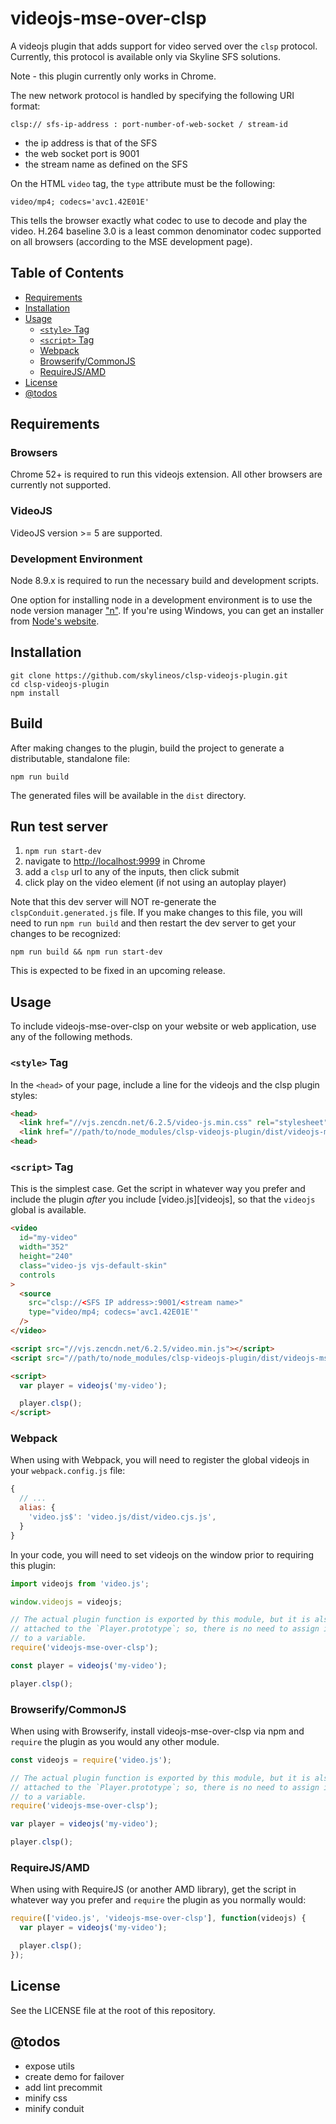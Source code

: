# videojs-mse-over-clsp

A videojs plugin that adds support for video served over the `clsp` protocol.
Currently, this protocol is available only via Skyline SFS solutions.

Note - this plugin currently only works in Chrome.

The new network protocol is handled by specifying the following URI format:

`clsp:// sfs-ip-address : port-number-of-web-socket / stream-id`

* the ip address is that of the SFS
* the web socket port is 9001
* the stream name as defined on the SFS

On the HTML `video` tag, the `type` attribute must be the following:

```
video/mp4; codecs='avc1.42E01E'
```

This tells the browser exactly what codec to use to decode and play the video.
H.264 baseline 3.0 is a least common denominator codec supported on all browsers
(according to the MSE development page).


## Table of Contents

- [Requirements](#requirements)
- [Installation](#installation)
- [Usage](#usage)
  - [`<style>` Tag](#style-tag)
  - [`<script>` Tag](#script-tag)
  - [Webpack](#webpack)
  - [Browserify/CommonJS](#browserifycommonjs)
  - [RequireJS/AMD](#requirejsamd)
- [License](#license)
- [@todos](#@todos)


## Requirements

### Browsers

Chrome 52+ is required to run this videojs extension.  All other browsers are currently not supported.


### VideoJS

VideoJS version >= 5 are supported.


### Development Environment

Node 8.9.x is required to run the necessary build and development scripts.

One option for installing node in a development environment is to use the
node version manager ["n"](https://github.com/tj/n).  If you're using
Windows, you can get an installer from [Node's website](https://nodejs.org/en/download/).


## Installation

```
git clone https://github.com/skylineos/clsp-videojs-plugin.git
cd clsp-videojs-plugin
npm install
```

## Build

After making changes to the plugin, build the project to generate a distributable, standalone file:

```
npm run build
```

The generated files will be available in the `dist` directory.


## Run test server

1. `npm run start-dev`
1. navigate to [http://localhost:9999](http://localhost:9999) in Chrome
1. add a `clsp` url to any of the inputs, then click submit
1. click play on the video element (if not using an autoplay player)

Note that this dev server will NOT re-generate the `clspConduit.generated.js` file.
If you make changes to this file, you will need to run `npm run build` and then
restart the dev server to get your changes to be recognized:

`npm run build && npm run start-dev`

This is expected to be fixed in an upcoming release.


## Usage

To include videojs-mse-over-clsp on your website or web application, use any of the following methods.

### `<style>` Tag

In the `<head>` of your page, include a line for the videojs and the clsp plugin styles:

```html
<head>
  <link href="//vjs.zencdn.net/6.2.5/video-js.min.css" rel="stylesheet">
  <link href="//path/to/node_modules/clsp-videojs-plugin/dist/videojs-mse-over-clsp.min.css" rel="stylesheet">
<head>
```

### `<script>` Tag

This is the simplest case. Get the script in whatever way you prefer and include the plugin _after_ you include [video.js][videojs], so that the `videojs` global is available.

```html
<video
  id="my-video"
  width="352"
  height="240"
  class="video-js vjs-default-skin"
  controls
>
  <source
    src="clsp://<SFS IP address>:9001/<stream name>"
    type="video/mp4; codecs='avc1.42E01E'"
  />
</video>

<script src="//vjs.zencdn.net/6.2.5/video.min.js"></script>
<script src="//path/to/node_modules/clsp-videojs-plugin/dist/videojs-mse-over-clsp.min.js"></script>

<script>
  var player = videojs('my-video');

  player.clsp();
</script>
```

### Webpack

When using with Webpack, you will need to register the global videojs in your `webpack.config.js` file:

```javascript
{
  // ...
  alias: {
    'video.js$': 'video.js/dist/video.cjs.js',
  }
}
```

In your code, you will need to set videojs on the window prior to requiring this plugin:

```javascript
import videojs from 'video.js';

window.videojs = videojs;

// The actual plugin function is exported by this module, but it is also
// attached to the `Player.prototype`; so, there is no need to assign it
// to a variable.
require('videojs-mse-over-clsp');

const player = videojs('my-video');

player.clsp();
```

### Browserify/CommonJS

When using with Browserify, install videojs-mse-over-clsp via npm and `require` the plugin as you would any other module.

```javascript
const videojs = require('video.js');

// The actual plugin function is exported by this module, but it is also
// attached to the `Player.prototype`; so, there is no need to assign it
// to a variable.
require('videojs-mse-over-clsp');

var player = videojs('my-video');

player.clsp();
```

### RequireJS/AMD

When using with RequireJS (or another AMD library), get the script in whatever way you prefer and `require` the plugin as you normally would:

```js
require(['video.js', 'videojs-mse-over-clsp'], function(videojs) {
  var player = videojs('my-video');

  player.clsp();
});
```

## License

See the LICENSE file at the root of this repository.


## @todos

* expose utils
* create demo for failover
* add lint precommit
* minify css
* minify conduit

